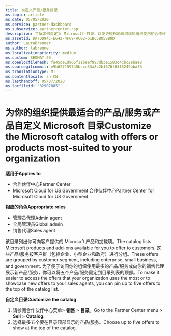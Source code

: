 ```yaml
---
title: 自定义产品/服务目录
ms.topic: article
ms.date: 05/05/2020
ms.service: partner-dashboard
ms.subservice: partnercenter-csp
description: 了解如何自定义 Microsoft 目录，以便更轻松地访问你的组织使用的合作伙伴产品或产品。
ms.assetid: DA7DD94C-E642-4F69-AC02-61BC5B05BB0D
author: LauraBrenner
ms.author: labrenne
ms.localizationpriority: medium
ms.custom: SEOMAY.20
ms.openlocfilehash: fa45de1d965f11beef993db3e1583c4cbc2ebae8
ms.sourcegitcommit: e9b627159745bcce53a8c2b1676f63f5249bba76
ms.translationtype: MT
ms.contentlocale: zh-CN
ms.lasthandoff: 05/07/2020
ms.locfileid: "82907885"
---
```

# <a name="customize-the-microsoft-catalog-with-offers-or-products-most-suited-to-your-organization"></a><span data-ttu-id="adf3d-103">为你的组织提供最适合的产品/服务或产品自定义 Microsoft 目录</span><span class="sxs-lookup"><span data-stu-id="adf3d-103">Customize the Microsoft catalog with offers or products most-suited to your organization</span></span>

<span data-ttu-id="adf3d-104">**适用于**</span><span class="sxs-lookup"><span data-stu-id="adf3d-104">**Applies to**</span></span>

-  <span data-ttu-id="adf3d-105">合作伙伴中心</span><span class="sxs-lookup"><span data-stu-id="adf3d-105">Partner Center</span></span>
-  <span data-ttu-id="adf3d-106">Microsoft Cloud for US Government 合作伙伴中心</span><span class="sxs-lookup"><span data-stu-id="adf3d-106">Partner Center for Microsoft Cloud for US Government</span></span>

<span data-ttu-id="adf3d-107">**相应的角色**</span><span class="sxs-lookup"><span data-stu-id="adf3d-107">**Appropriate roles**</span></span>

- <span data-ttu-id="adf3d-108">管理员代理</span><span class="sxs-lookup"><span data-stu-id="adf3d-108">Admin agent</span></span>
- <span data-ttu-id="adf3d-109">全局管理员</span><span class="sxs-lookup"><span data-stu-id="adf3d-109">Global admin</span></span>
- <span data-ttu-id="adf3d-110">销售代理</span><span class="sxs-lookup"><span data-stu-id="adf3d-110">Sales agent</span></span>

<span data-ttu-id="adf3d-111">该目录列出你可向客户提供的 Microsoft 产品和加载项。</span><span class="sxs-lookup"><span data-stu-id="adf3d-111">The catalog lists Microsoft products and add-ons available for you to offer to customers.</span></span> <span data-ttu-id="adf3d-112">这些产品/服务按客户群（包括企业、小型企业和政府）进行分组。</span><span class="sxs-lookup"><span data-stu-id="adf3d-112">These offers are grouped by customer segment, including enterprise, small business, and government.</span></span> <span data-ttu-id="adf3d-113">为了便于访问你的组织使用最多的产品/服务或向你的销售代理展示新产品/服务，你可以将五个产品/服务固定到目录列表的顶部。</span><span class="sxs-lookup"><span data-stu-id="adf3d-113">To make it easier to access the offers that your organization uses the most or to showcase new offers to your sales agents, you can pin up to five offers to the top of the catalog list.</span></span>

<span data-ttu-id="adf3d-114">**自定义目录**</span><span class="sxs-lookup"><span data-stu-id="adf3d-114">**Customize the catalog**</span></span>

1.  <span data-ttu-id="adf3d-115">请参阅合作伙伴中心菜单&gt; **销售** &gt; **目录**。</span><span class="sxs-lookup"><span data-stu-id="adf3d-115">Go to the Partner Center menu &gt; **Sell** &gt; **Catalog**.</span></span>
2.  <span data-ttu-id="adf3d-116">选择最多五个要在目录顶部显示的产品/服务。</span><span class="sxs-lookup"><span data-stu-id="adf3d-116">Choose up to five offers to show at the top of the catalog.</span></span>
